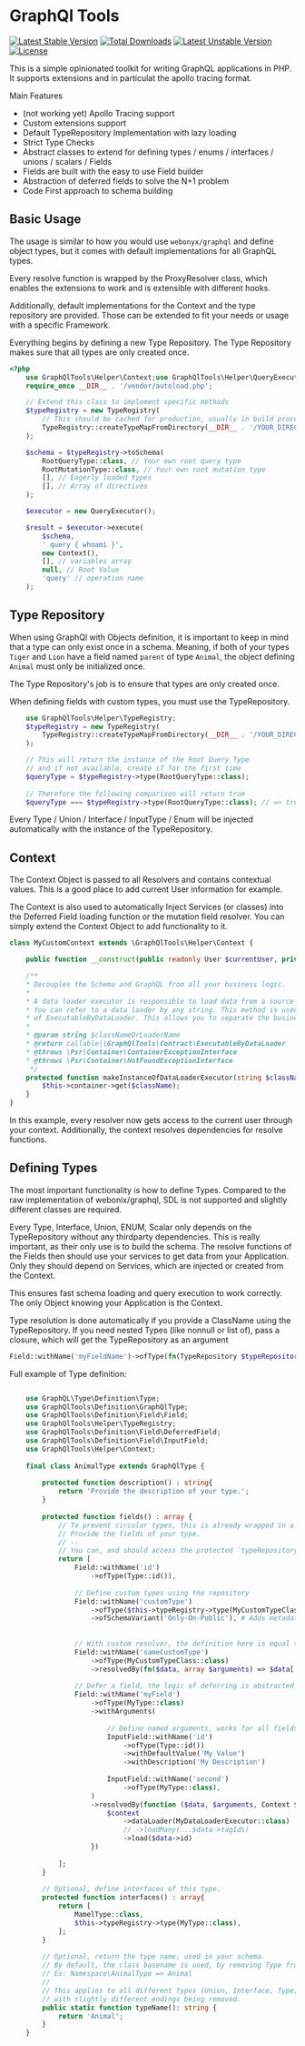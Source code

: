 # GraphQl Tools
[![Latest Stable Version](https://poser.pugx.org/le0daniel/graphql-tools/v)](//packagist.org/packages/le0daniel/graphql-tools) [![Total Downloads](https://poser.pugx.org/le0daniel/graphql-tools/downloads)](//packagist.org/packages/le0daniel/graphql-tools) [![Latest Unstable Version](https://poser.pugx.org/le0daniel/graphql-tools/v/unstable)](//packagist.org/packages/le0daniel/graphql-tools) [![License](https://poser.pugx.org/le0daniel/graphql-tools/license)](//packagist.org/packages/le0daniel/graphql-tools)

This is a simple opinionated toolkit for writing GraphQL applications in PHP. It supports extensions and in particulat the apollo tracing format.

Main Features

 - (not working yet) Apollo Tracing support
 - Custom extensions support
 - Default TypeRepository Implementation with lazy loading
 - Strict Type Checks
 - Abstract classes to extend for defining types / enums / interfaces / unions / scalars / Fields
 - Fields are built with the easy to use Field builder
 - Abstraction of deferred fields to solve the N+1 problem
 - Code First approach to schema building

## Basic Usage

The usage is similar to how you would use `webonyx/graphql` and define object types, but it comes with default implementations for all GraphQL types.

Every resolve function is wrapped by the ProxyResolver class, which enables the extensions to work and is extensible with different hooks. 

Additionally, default implementations for the Context and the type repository are provided. Those can be extended to fit your needs or usage with a specific Framework.

Everything begins by defining a new Type Repository. The Type Repository makes sure that all types are only created once.

```php
<?php
    use GraphQlTools\Helper\Context;use GraphQlTools\Helper\QueryExecutor;use GraphQlTools\Helper\TypeRegistry;
    require_once __DIR__ . '/vendor/autoload.php';   

    // Extend this class to implement specific methods
    $typeRegistry = new TypeRegistry(
        // This should be cached for production, usually in build process
        TypeRegistry::createTypeMapFromDirectory(__DIR__ . '/YOUR_DIRECTORY_WITH_ALL_TYPE_DECLARATIONS')
    );

    $schema = $typeRegistry->toSchema(
        RootQueryType::class, // Your own root query type
        RootMutationType::class, // Your own root mutation type
        [], // Eagerly loaded types
        [], // Array of directives
    );

    $executor = new QueryExecutor();

    $result = $executor->execute(
        $schema,
        ' query { whoami }',
        new Context(),
        [], // variables array
        null, // Root Value
        'query' // operation name
    );
```

## Type Repository

When using GraphQl with Objects definition, it is important to keep in mind that a type can only exist once in a schema.
Meaning, if both of your types `Tiger` and `Lion` have a field named `parent` of type `Animal`, the object defining `Animal` must only be initialized once.

The Type Repository's job is to ensure that types are only created once.

When defining fields with custom types, you must use the TypeRepository.

```php
    use GraphQlTools\Helper\TypeRegistry;
    $typeRegistry = new TypeRegistry(
        TypeRegistry::createTypeMapFromDirectory(__DIR__ . '/YOUR_DIRECTORY_WITH_ALL_TYPE_DECLARATIONS')
    );

    // This will return the instance of the Root Query Type
    // and if not available, create if for the first time
    $queryType = $typeRegistry->type(RootQueryType::class);
    
    // Therefore the following comparison will return true
    $queryType === $typeRegistry->type(RootQueryType::class); // => true
```

Every Type / Union / Interface / InputType / Enum will be injected automatically with the instance of the TypeRepository.

## Context

The Context Object is passed to all Resolvers and contains contextual values. This is a good place to add current User information for example.

The Context is also used to automatically Inject Services (or classes) into the Deferred Field loading function or the mutation field resolver.
You can simply extend the Context Object to add functionality to it.

```php
class MyCustomContext extends \GraphQlTools\Helper\Context {

    public function __construct(public readonly User $currentUser, private \Psr\Container\ContainerInterface $container) {}

    /**
    * Decouples the Schema and GraphQL from all your business logic.
    *
    * A data loader executor is responsible to load data from a source and perform business logic.
    * You can refer to a data loader by any string. This method is used to return a loading function or instance
    * of ExecutableByDataLoader. This allows you to separate the business logic completely from GraphQL.
    * 
    * @param string $classNameOrLoaderName
    * @return callable|\GraphQlTools\Contract\ExecutableByDataLoader
    * @throws \Psr\Container\ContainerExceptionInterface
    * @throws \Psr\Container\NotFoundExceptionInterface
     */
    protected function makeInstanceOfDataLoaderExecutor(string $classNameOrLoaderName) : callable|\GraphQlTools\Contract\ExecutableByDataLoader{
        $this->container->get($className);
    }
}
```

In this example, every resolver now gets access to the current user through your context. Additionally, the context resolves dependencies for resolve functions.

## Defining Types

The most important functionality is how to define Types. Compared to the raw implementation of webonix/graphql, SDL is not supported and slightly different classes are required.

Every Type, Interface, Union, ENUM, Scalar only depends on the TypeRepository without any thirdparty dependencies. This is really important, as their only use is to build the schema.
The resolve functions of the Fields then should use your services to get data from your Application. Only they should depend on Services, which are injected or created from the Context.

This ensures fast schema loading and query execution to work correctly. The only Object knowing your Application is the Context.

Type resolution is done automatically if you provide a ClassName using the TypeRepository. If you need nested Types (like nonnull or list of), pass a closure, which will get the TypeRepository as an argument

```php
Field::withName('myFieldName')->ofType(fn(TypeRepository $typeRepository) => new NonNull($typeRepository->type(MyCustomTypeClass::class)))
```

Full example of Type definition:

```php

    use GraphQL\Type\Definition\Type;
    use GraphQlTools\Definition\GraphQlType;
    use GraphQlTools\Definition\Field\Field;
    use GraphQlTools\Helper\TypeRegistry;
    use GraphQlTools\Definition\Field\DeferredField;
    use GraphQlTools\Definition\Field\InputField;
    use GraphQlTools\Helper\Context;
    
    final class AnimalType extends GraphQlType {
        
        protected function description() : string{
            return 'Provide the description of your type.';
        }
        
        protected function fields() : array {
            // To prevent circular types, this is already wrapped in a closure
            // Provide the fields of your type.
            // --
            // You can, and should access the protected `typeRepository` to reference your own types:
            return [
                Field::withName('id')
                    ->ofType(Type::id()),
                
                // Define custom types using the repository
                Field::withName('customType')
                    ->ofType($this->typeRegistry->type(MyCustomTypeClass::class))
                    ->ofSchemaVariant('Only-On-Public'), # Adds metadata to dynamically hide a field
                   
                
                // With custom resolver, the definition here is equal to above.
                Field::withName('sameCustomType')
                    ->ofType(MyCustomTypeClass::class)
                    ->resolvedBy(fn($data, array $arguments) => $data['items']),
                
                // Defer a field, the logic of deferring is abstracted away    
                Field::withName('myField')
                    ->ofType(MyType::class)
                    ->withArguments(
                        
                        // Define named arguments, works for all fields
                        InputField::withName('id')
                            ->ofType(Type::id())
                            ->withDefaultValue('My Value')
                            ->withDescription('My Description')
                       
                        InputField::withName('second')
                            ->ofType(MyType::class),
                    )
                    ->resolvedBy(function ($data, $arguments, Context $context, $resolveInfo) {
                        $context
                            ->dataLoader(MyDataLoaderExecutor::class)
                            // ->loadMany(...$data->tagIds)
                            ->load($data->id)
                    })
                             
            ];
        }
        
        // Optional, define interfaces of this type.
        protected function interfaces() : array{
            return [
                MamelType::class,
                $this->typeRegistry->type(MyType::class),
            ];
        }
        
        // Optional, return the type name, used in your schema.
        // By default, the class basename is used, by removing Type from it
        // Ex: Namespace\AnimalType => Animal
        // 
        // This applies to all different Types (Union, Interface, Type, InputType, Enum)
        // with slightly different endings being removed.
        public static function typeName(): string {
            return 'Animal';
        }
    }
```

